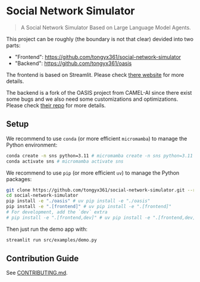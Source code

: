 # Social Network Simulator

> A Social Network Simulator Based on Large Language Model Agents.

This project can be roughly (the boundary is not that clear) devided into two
parts:

- "Frontend": https://github.com/tongyx361/social-network-simulator
- "Backend": https://github.com/tongyx361/oasis

The frontend is based on Streamlit. Please check
[there website](https://streamlit.io/) for more details.

The backend is a fork of the OASIS project from CAMEL-AI since there exist some
bugs and we also need some customizations and optimizations. Please check
[their repo](https://github.com/camel-ai/oasis) for more details.

## Setup

We recommend to use `conda` (or more efficient `micromamba`) to manage the
Python environment:

```bash
conda create -n sns python=3.11 # micromamba create -n sns python=3.11
conda activate sns # micromamba activate sns
```

We recommend to use `pip` (or more efficient `uv`) to manage the Python
packages:

```bash
git clone https://github.com/tongyx361/social-network-simulator.git --recurse-submodules
cd social-network-simulator
pip install -e "./oasis" # uv pip install -e "./oasis"
pip install -e ".[frontend]" # uv pip install -e ".[frontend]"
# For development, add the `dev` extra
# pip install -e ".[frontend,dev]" # uv pip install -e ".[frontend,dev]"
```

Then just run the demo app with:

```bash
streamlit run src/examples/demo.py
```

## Contribution Guide

See [CONTRIBUTING.md](.github/CONTRIBUTING.md).
